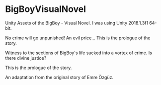 # BigBoyVisualNovel
Unity Assets of the BigBoy - Visual Novel. I was using Unity 2018.1.3f1 64-bit.

No crime will go unpunished! An evil price... This is the prologue of the story.

Witness to the sections of BigBoy's life sucked into a vortex of crime. Is there divine justice?

This is the prologue of the story.

An adaptation from the original story of Emre Özgüz.